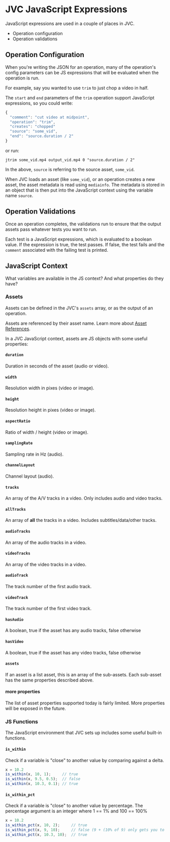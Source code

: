 # JVC JavaScript Expressions
JavaScript expressions are used in a couple of places in JVC.

  * Operation configuration
  * Operation validations

## Operation Configuration
When you're writing the JSON for an operation, many of the operation's
config parameters can be JS expressions that will be evaluated
when the operation is run.

For example, say you wanted to use `trim` to just chop a video in half.

The `start` and `end` parameters of the `trim` operation support JavaScript
expressions, so you could write:
```js
{
  "comment": "cut video at midpoint",
  "operation": "trim",
  "creates": "chopped"
  "source": "some_vid",
  "end": "source.duration / 2"
}
```
or run:
```shell script
jtrim some_vid.mp4 output_vid.mp4 0 "source.duration / 2"
```
In the above, `source` is referring to the source asset, `some_vid`.

When JVC loads an asset (like `some_vid`), or an operation creates a new asset,
the asset metadata is read using `mediainfo`. The metadata is stored in an object
that is then put into the JavaScript context using the variable name `source`.

## Operation Validations
Once an operation completes, the validations run to ensure that the output
assets pass whatever tests you want to run.

Each test is a JavaScript expressions, which is evaluated to a boolean value.
If the expression is true, the test passes. If false, the test fails and the
`comment` associated with the failing test is printed.

## JavaScript Context
What variables are available in the JS context? And what properties do they have?

### Assets
Assets can be defined in the JVC's `assets` array, or as the output of an
operation.

Assets are referenced by their asset name. Learn more about
[Asset References](asset_refs.md).

In a JVC JavaScript context, assets are JS objects with some useful properties:

#### `duration`
Duration in seconds of the asset (audio or video).

#### `width`
Resolution width in pixes (video or image).

#### `height`
Resolution height in pixes (video or image).

#### `aspectRatio`
Ratio of width / height (video or image).

#### `samplingRate`
Sampling rate in Hz (audio).

#### `channelLayout`
Channel layout (audio).

#### `tracks`
An array of the A/V tracks in a video. Only includes audio and video tracks.

#### `allTracks`
An array of **all** the tracks in a video. Includes subtitles/data/other tracks.

#### `audioTracks`
An array of the audio tracks in a video.

#### `videoTracks`
An array of the video tracks in a video.

#### `audioTrack`
The track number of the first audio track.

#### `videoTrack`
The track number of the first video track.

#### `hasAudio`
A boolean, true if the asset has any audio tracks, false otherwise

#### `hasVideo`
A boolean, true if the asset has any video tracks, false otherwise

#### `assets`
If an asset is a list asset, this is an array of the sub-assets. Each sub-asset
has the same properties described above.

#### more properties
The list of asset properties supported today is fairly limited.
More properties will be exposed in the future.

### JS Functions
The JavaScript environment that JVC sets up includes some useful built-in
functions.

#### `is_within`
Check if a variable is "close" to another value by comparing against a delta.
```js
x = 10.2
is_within(x, 10, 1);     // true
is_within(x, 9.5, 0.5);  // false
is_within(x, 10.3, 0.1); // true
```

#### `is_within_pct`
Check if a variable is "close" to another value by percentage. The percentage
argument is an integer where 1 == 1% and 100 == 100%
```js
x = 10.2
is_within_pct(x, 10, 2);     // true
is_within_pct(x, 9, 10);     // false (9 + (10% of 9) only gets you to 9.9, x is 10.2) 
is_within_pct(x, 10.3, 10);  // true
```

